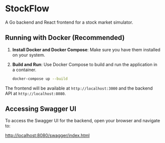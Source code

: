 # StockFlow

A Go backend and React frontend for a stock market simulator.

## Running with Docker (Recommended)

1.  **Install Docker and Docker Compose**: Make sure you have them installed on your system.
2.  **Build and Run**: Use Docker Compose to build and run the application in a container.

    ```sh
    docker-compose up --build
    ```

The frontend will be available at `http://localhost:3000` and the backend API at `http://localhost:8080`.

## Accessing Swagger UI

To access the Swagger UI for the backend, open your browser and navigate to:

[http://localhost:8080/swagger/index.html](http://localhost:8080/swagger/index.html)
